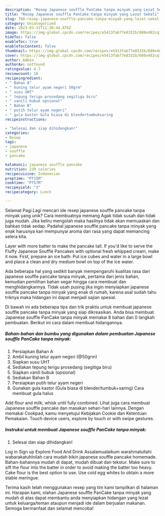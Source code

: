 ```yaml
---
description: "Resep Japanese souffle PanCake tanpa minyak yang Lezat Sekali"
title: "Resep Japanese souffle PanCake tanpa minyak yang Lezat Sekali"
slug: 788-resep-japanese-souffle-pancake-tanpa-minyak-yang-lezat-sekali
category: Uncategorized
date: 2023-03-31T11:30:44.876Z
image: https://img-global.cpcdn.com/recipes/e5413fab77e8332b/680x482cq70/japanese-souffle-pancake-tanpa-minyak-foto-resep-utama.jpg
hideToc: false
enableToc: true
enableTocContent: false
thumbnail: https://img-global.cpcdn.com/recipes/e5413fab77e8332b/680x482cq70/japanese-souffle-pancake-tanpa-minyak-foto-resep-utama.jpg
cover: https://img-global.cpcdn.com/recipes/e5413fab77e8332b/680x482cq70/japanese-souffle-pancake-tanpa-minyak-foto-resep-utama.jpg
author: Admin
authorAv: notfound
ratingvalue: 4.7
reviewcount: 16
recipeingredient:
- " Bahan A"
- " kuning telur ayam negeri 50grm"
- " susu UHT"
- " tepung terigu prosedang segitiga biru"
- " vanili bubuk opsional"
- " Bahan B"
- " putih telur ayam negeri"
- " gula kastor Gula biasa di blendertumbuksaring                      Cara membuat gula halus"
recipeinstructions:

- "Selesai dan siap dihidangkan!"
categories:
- Resep
tags:
- japanese
- souffle
- pancake

katakunci: japanese souffle pancake 
nutrition: 239 calories
recipecuisine: Indonesian
preptime: "PT15M"
cooktime: "PT57M"
recipeyield: "3"
recipecategory: Lunch

---
```



Selamat Pagi Lagi mencari ide resep japanese souffle pancake tanpa minyak yang unik? Cara membuatnya memang Agak tidak susah dan tidak juga mudah. Jika keliru mengolah maka hasilnya tidak akan memuaskan dan bahkan tidak sedap. Padahal japanese souffle pancake tanpa minyak yang enak harusnya kan mempunyai aroma dan rasa yang dapat memancing selera kita.


Layer with more batter to make the pancake tall. If you&#39;d like to serve the Fluffy Japanese Soufflé Pancakes with optional fresh whipped cream, make it now. First, prepare an ice bath: Put ice cubes and water in a large bowl and place a clean and dry medium bowl on top of the ice water.

Ada beberapa hal yang sedikit banyak mempengaruhi kualitas rasa dari japanese souffle pancake tanpa minyak, pertama dari jenis bahan, kemudian pemilihan bahan segar hingga cara membuat dan menghidangkannya. Tidak usah pusing jika ingin menyiapkan japanese souffle pancake tanpa minyak yang enak di rumah, karena asal sudah tahu triknya maka hidangan ini dapat menjadi sajian spesial.


Di bawah ini ada beberapa tips dan trik praktis untuk membuat japanese souffle pancake tanpa minyak yang siap dikreasikan. Anda bisa membuat Japanese souffle PanCake tanpa minyak memakai 8 bahan dan 0 langkah pembuatan. Berikut ini cara dalam membuat hidangannya.

<!--inarticleads1-->

##### Bahan-bahan dan bumbu yang digunakan dalam pembuatan Japanese souffle PanCake tanpa minyak:

1. Persiapkan  Bahan A
1. Ambil  kuning telur ayam negeri (@50grm)
1. Siapkan  susu UHT
1. Sediakan  tepung terigu prosedang (segitiga biru)
1. Siapkan  vanili bubuk (opsional)
1. Sediakan  Bahan B
1. Persiapkan  putih telur ayam negeri
1. Gunakan  gula kastor (Gula biasa di blender/tumbuk+saring)                      Cara membuat gula halus


Add flour and milk; whisk until fully combined. Lihat juga cara membuat Japanese souffle pancake dan masakan sehari-hari lainnya. Dengan memakai Cookpad, kamu menyetujui Kebijakan Cookie dan Ketentuan Pemakaian. Touch device users, explore by touch or with swipe gestures. 

<!--inarticleads2-->

##### Instruksi untuk membuat Japanese souffle PanCake tanpa minyak:


1. Selesai dan siap dihidangkan!

Log in Sign up Explore Food And Drink Assalamualaikum warahmatullahi wabarakatuhInilah cara mudah bikin japanese souffle pancake homemade. Bahan-bahannya mudah di dapat, mudah dibuat dan tekstur. Make sure to sift the flour into the batter in order to avoid making the batter too heavy. Cake flour is the best option to use. Use cold egg whites to obtain a more stable meringue. 

Terima kasih telah menggunakan resep yang tim kami tampilkan di halaman ini. Harapan kami, olahan Japanese souffle PanCake tanpa minyak yang mudah di atas dapat membantu anda menyiapkan hidangan yang lezat untuk keluarga/teman ataupun menjadi ide dalam berjualan makanan. Semoga bermanfaat dan selamat mencoba!
